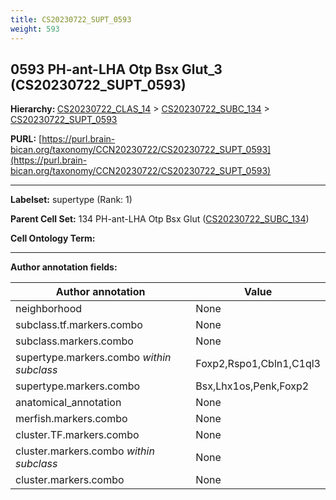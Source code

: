 ```yaml
---
title: CS20230722_SUPT_0593
weight: 593
---
```

## 0593 PH-ant-LHA Otp Bsx Glut_3 (CS20230722_SUPT_0593)
<b>Hierarchy: </b>
[CS20230722_CLAS_14](../CS20230722_CLAS_14) >
[CS20230722_SUBC_134](../CS20230722_SUBC_134) >
[CS20230722_SUPT_0593](../CS20230722_SUPT_0593)

**PURL:** [https://purl.brain-bican.org/taxonomy/CCN20230722/CS20230722_SUPT_0593](https://purl.brain-bican.org/taxonomy/CCN20230722/CS20230722_SUPT_0593)

---


**Labelset:** supertype (Rank: 1)

**Parent Cell Set:** 134 PH-ant-LHA Otp Bsx Glut ([CS20230722_SUBC_134](../CS20230722_SUBC_134))



**Cell Ontology Term:** 

[MARKER GENES.]: #


---

[TRANSFERRED ANNOTATIONS.]: #


[AUTHOR ANNOTATION FIELDS.]: #


**Author annotation fields:**

| Author annotation | Value |
|-------------------|-------|
|neighborhood|None|
|subclass.tf.markers.combo|None|
|subclass.markers.combo|None|
|supertype.markers.combo _within subclass_|Foxp2,Rspo1,Cbln1,C1ql3|
|supertype.markers.combo|Bsx,Lhx1os,Penk,Foxp2|
|anatomical_annotation|None|
|merfish.markers.combo|None|
|cluster.TF.markers.combo|None|
|cluster.markers.combo _within subclass_|None|
|cluster.markers.combo|None|
